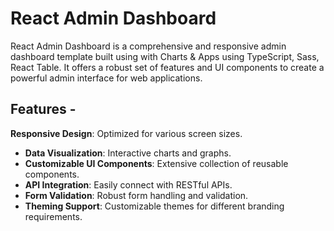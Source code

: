 
# React Admin Dashboard

React Admin Dashboard is a comprehensive and responsive admin dashboard template built using with Charts & Apps using TypeScript, Sass, React Table. It offers a robust set of features and UI components to create a powerful admin interface for web applications.

## Features - 
**Responsive Design**: Optimized for various screen sizes.
 - **Data Visualization**: Interactive charts and graphs. 
 - **Customizable UI Components**: Extensive collection of reusable components.
  - **API Integration**: Easily connect with RESTful APIs. 
  - **Form Validation**: Robust form handling and validation. 
  -  **Theming Support**: Customizable themes for different branding requirements.
